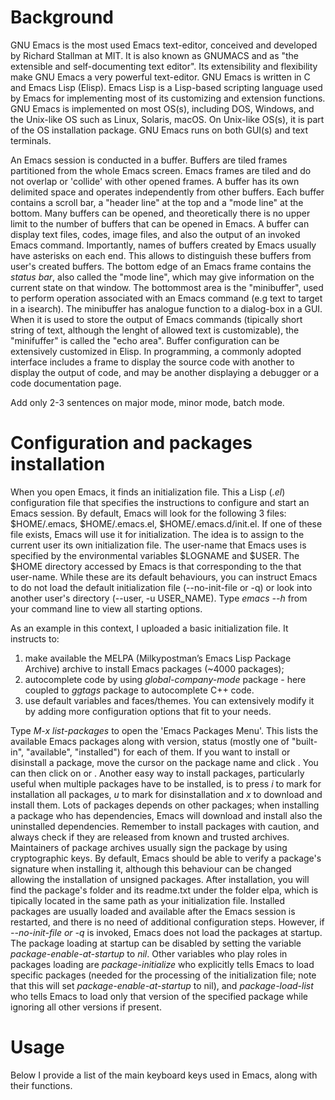 # Background
GNU Emacs is the most used Emacs text-editor, conceived and developed by Richard Stallman at MIT. It is also known as GNUMACS and as "the extensible and self-documenting text editor". Its extensibility and flexibility make GNU Emacs a very powerful text-editor. GNU Emacs is written in C and Emacs Lisp (Elisp). Emacs Lisp is a Lisp-based scripting language used by Emacs for implementing most of its customizing and extension functions. GNU Emacs is implemented on most OS(s), including DOS, Windows, and the Unix-like OS such as Linux, Solaris, macOS. On Unix-like OS(s), it is part of the OS installation package. GNU Emacs runs on both GUI(s) and text terminals.

An Emacs session is conducted in a buffer. Buffers are tiled frames partitioned from the whole Emacs screen. Emacs frames are tiled and do not overlap or 'collide' with other opened frames. A buffer has its own delimited space and operates independently from other buffers. Each buffer contains a scroll bar, a "header line" at the top and a "mode line" at the bottom. Many buffers can be opened, and theoretically there is no upper limit to the number of buffers that can be opened in Emacs. A buffer can display text files, codes, image files, and also the output of an invoked Emacs command. Importantly, names of buffers created by Emacs usually have asterisks on each end. This allows to  distinguish these buffers from user's created buffers. The bottom edge of an Emacs frame contains the *status bar*, also called the "mode line", which may give information on the current state on that window. The bottommost area is the "minibuffer", used to perform operation associated with an Emacs command (e.g text to target in a isearch). The minibuffer has analogue function to a dialog-box in a GUI. When it is used to store the output of Emacs commands (tipically short string of text, although the lenght of allowed text is customizable), the "minifuffer" is called the "echo area". Buffer configuration can be extensively customized in Elisp. In programming, a commonly adopted interface includes a frame to display the source code with another to display the output of code, and may be another displaying a debugger or a code documentation page.

Add only 2-3 sentences on major mode, minor mode, batch mode.

# Configuration and packages installation
When you open Emacs, it finds an initialization file. This a Lisp (*.el*) configuration file that specifies the instructions to configure and start an Emacs session. By default, Emacs will look for the following 3 files: $HOME/.emacs, $HOME/.emacs.el, $HOME/.emacs.d/init.el. If one of these file exists, Emacs will use it for initialization. The idea is to assign to the current user its own initialization file. The user-name that Emacs uses is specified by the environmental variables $LOGNAME and $USER. The $HOME directory accessed by Emacs is that corresponding to the that user-name. While these are its default behaviours, you can instruct Emacs to do not load the default initialization file (--no-init-file or -q) or look into another user's directory (--user, -u USER_NAME). Type *emacs --h* from your command line to view all starting options.

As an example in this context, I uploaded a basic initialization file. It instructs to: 
1) make available the MELPA (Milkypostman’s Emacs Lisp Package Archive) archive to install Emacs packages (~4000 packages); 
2) autocomplete code by using *global-company-mode* package - here coupled to *ggtags* package to autocomplete C++ code.
3) use default variables and faces/themes.
You can extensively modify it by adding more configuration options that fit to your needs.

Type *M-x list-packages* to open the 'Emacs Packages Menu'. This lists the available Emacs packages along with version, status (mostly one of "built-in", "available", "installed") for each of them. If you want to install or disinstall a package, move the cursor on the package name and click <Enter>. You can then click on <install> or <disinstall>. Another easy way to install packages, particularly useful when multiple packages have to be installed, is to press *i* to mark for installation all packages, *u* to mark for disinstallation and *x* to download and install them. Lots of packages depends on other packages; when installing a package who has dependencies, Emacs will download and install also the uninstalled dependencies. Remember to install packages with caution, and always check if they are released from known and trusted archives. Maintainers of package archives usually sign the package by using cryptographic keys. By default, Emacs should be able to verify a package's signature when installing it, although this behaviour can be changed allowing the installation of unsigned packages. After installation, you will find the package's folder and its readme.txt under the folder elpa, which is tipically located in the same path as your initialization file. Installed packages are usually loaded and available after the Emacs session is restarted, and there is no need of additional configuration steps. However, if *--no-init-file or -q* is invoked, Emacs does not load the packages at startup. The package loading at startup can be disabled by setting the variable *package-enable-at-startup* to *nil*. Other variables who play roles in packages loading are *package-initialize* who explicitly tells Emacs to load specific packages (needed for the processing of the initialization file; note that this will set *package-enable-at-startup* to nil), and *package-load-list* who tells Emacs to load only that version of the specified package while ignoring all other versions if present. 

# Usage
Below I provide a list of the main keyboard keys used in Emacs, along with their functions.
